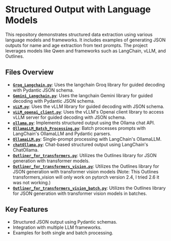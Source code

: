# Structured Output with Language Models

This repository demonstrates structured data extraction using various language models and frameworks. It includes examples of generating JSON outputs for name and age extraction from text prompts. The project leverages models like Qwen and frameworks such as LangChain, vLLM, and Outlines.

## Files Overview
- **[`Groq_Langchain.py`](Groq_Langchain.py)**: Uses the langchain Groq library for guided decoding with Pydantic JSON schema.
- **[`Gemini_Langchain.py`](Gemini_Langchain.py)**: Uses the langchain Gemini library for guided decoding with Pydantic JSON schema.
- **[`vLLM.py`](vLLM.py)**: Uses the vLLM library for guided decoding with JSON schema.
- **[`vLLM_openai_client.py`](vLLM.py)**: Uses the vLLM's Openai client library to access vLLM server for guided decoding with JSON schema.
- **[`ollama.py`](ollama.py)**: Implements structured output using the Ollama chat API.
- **[`OllamaLLM_Batch_Processing.py`](OllamaLLM_Batch_Processing.py)**: Batch processes prompts with LangChain's OllamaLLM and Pydantic parsers.
- **[`OllamaLLM.py`](OllamaLLM.py)**: Single-prompt processing with LangChain's OllamaLLM.
- **[`chatOllama.py`](chatOllama.py)**: Chat-based structured output using LangChain's ChatOllama.
- **[`Outliner_for_transformers.py`](Outliner_for_transformers.py)**: Utilizes the Outlines library for JSON generation with transformer models.
- **[`Outliner_for_transformers_vision.py`](Outliner_for_transformers_vision.py)**: Utilizes the Outlines library for JSON generation with transformer vision models (Note: This Outlines transformers_vision will only work on pytorch version 2.4, I tried 2.6 it was not working.)
- **[`Outliner_for_transformers_vision_batch.py`](Outliner_for_transformers_vision_batch.py)**: Utilizes the Outlines library for JSON generation with transformer vision models in batches.
  
## Key Features
- Structured JSON output using Pydantic schemas.
- Integration with multiple LLM frameworks.
- Examples for both single and batch processing.
